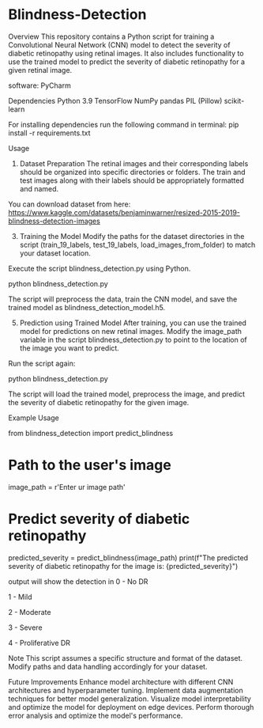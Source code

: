 # Blindness-Detection
Overview
This repository contains a Python script for training a Convolutional Neural Network (CNN) model to detect the severity of diabetic retinopathy using retinal images. 
It also includes functionality to use the trained model to predict the severity of diabetic retinopathy for a given retinal image.

software:
PyCharm

Dependencies
Python 3.9
TensorFlow
NumPy
pandas
PIL (Pillow)
scikit-learn

For installing dependencies run the following command in terminal:
pip install -r requirements.txt

Usage
1. Dataset Preparation
The retinal images and their corresponding labels should be organized into specific directories or folders.
The train and test images along with their labels should be appropriately formatted and named.

You can download dataset from here:
https://www.kaggle.com/datasets/benjaminwarner/resized-2015-2019-blindness-detection-images

3. Training the Model
Modify the paths for the dataset directories in the script (train_19_labels, test_19_labels, load_images_from_folder) to match your dataset location.

Execute the script blindness_detection.py using Python.

python blindness_detection.py

The script will preprocess the data, train the CNN model, and save the trained model as blindness_detection_model.h5.

5. Prediction using Trained Model
After training, you can use the trained model for predictions on new retinal images.
Modify the image_path variable in the script blindness_detection.py to point to the location of the image you want to predict.

Run the script again:

python blindness_detection.py

The script will load the trained model, preprocess the image, and predict the severity of diabetic retinopathy for the given image.

Example Usage

from blindness_detection import predict_blindness

# Path to the user's image
image_path = r'Enter ur image path'

# Predict severity of diabetic retinopathy
predicted_severity = predict_blindness(image_path)
print(f"The predicted severity of diabetic retinopathy for the image is: {predicted_severity}")

output will show the detection in 
0 - No DR

1 - Mild

2 - Moderate

3 - Severe

4 - Proliferative DR

Note
This script assumes a specific structure and format of the dataset. Modify paths and data handling accordingly for your dataset.

Future Improvements
Enhance model architecture with different CNN architectures and hyperparameter tuning.
Implement data augmentation techniques for better model generalization.
Visualize model interpretability and optimize the model for deployment on edge devices.
Perform thorough error analysis and optimize the model's performance.
